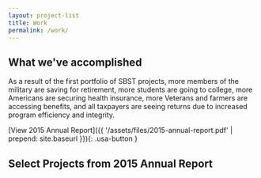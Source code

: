 ```yaml
---
layout: project-list
title: Work
permalink: /work/
---
```


## What we've accomplished

As a result of the first portfolio of SBST projects, more members of the military are saving for retirement, more students are going to college, more Americans are securing health insurance, more Veterans and farmers are accessing benefits, and all taxpayers are seeing returns due to increased program efficiency and integrity.

[View 2015 Annual Report]({{ '/assets/files/2015-annual-report.pdf' | prepend: site.baseurl }}){: .usa-button }

## Select Projects from 2015 Annual Report






